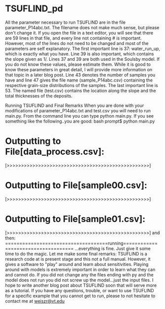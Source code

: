 # TSUFLIND_pd

All the parameter necessary to run TSUFLIND are in the file parameter_P14abc.txt. The filename does not make much sense, but please don't change it. If you open the file in a text editor, you will see that there are 59 lines in that file, and every line not containing # is important. However, most of the lines do not need to be changed and most of the parameters are self explanatory. The first important line is 37: water_run_up, which is exactly what you have. Line 39 is also important, which contains the slope given as 1/. Lines 37 and 39 are both used in the Soulsby model. If you do not know these values, please estimate them. While it is good to know these parameters in great detail, I will provide more information on that topic in a later blog post. Line 43 denotes the number of samples you have and line 47 gives the file name (sample_P14abc.csv) containing the respective grain-size distributions of the samples. The last important line is 53. The named file (test.csv) contains the location along the slope and the total thicknesses of the deposits. 

Running TSUFLIND and Final Remarks
When you are done with your modifications of parameter_P14abc.txt and test.csv you will need to run main.py. From the command line you can type python main.py. If you see something like the following..you are good:
bash prompt$ python main.py 
# Outputting to File[data_process.csv]:
[>>>>>>>>>>>>>>>>>>>>>>>>>>>>>>>>>>>>>>>>>>>>>>>>>>]
# Outputting to File[sample00.csv]:
[>>>>>>>>>>>>>>>>>>>>>>>>>>>>>>>>>>>>>>>>>>>>>>>>>>]
# Outputting to File[sample01.csv]:
[>>>>>>>>>>>>>>>>>>>>>>>>>>>>>>>>>>>>>>>>>>>>>>>>>>]
and then:
====================================running==================================== 
...everything is fine. Just give it some time to do the magic.
Let me make some final remarks: TSUFLIND is a research code at is present stage and this not a full manual. However, it gives a software to "play" around and learn about sensitivities. Playing around with models is extremely important in order to learn what they can and cannot do. If you did not change any the files ending with py and the model does not run you did not screw up the model...just the input files. I hope to write another blog post about TSUFLIND soon that will serve more as a tutorial. If you have any questions, trouble, or want to use TSUFLIND for a specific example that you cannot get to run, please to not hesitate to contact me at weiszr@vt.edu
